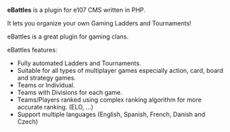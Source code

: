 **eBattles** is a plugin for e107 CMS written in PHP.

It lets you organize your own Gaming Ladders and Tournaments!

eBattles is a great plugin for gaming clans.

eBattles features:
  * Fully automated Ladders and Tournaments.
  * Suitable for all types of multiplayer games especially action, card, board and strategy games.
  * Teams or Individual.
  * Teams with Divisions for each game.
  * Teams/Players ranked using complex ranking algorithm for more accurate ranking. (ELO, ...)
  * Support multiple languages (English, Spanish, French, Danish and Czech)